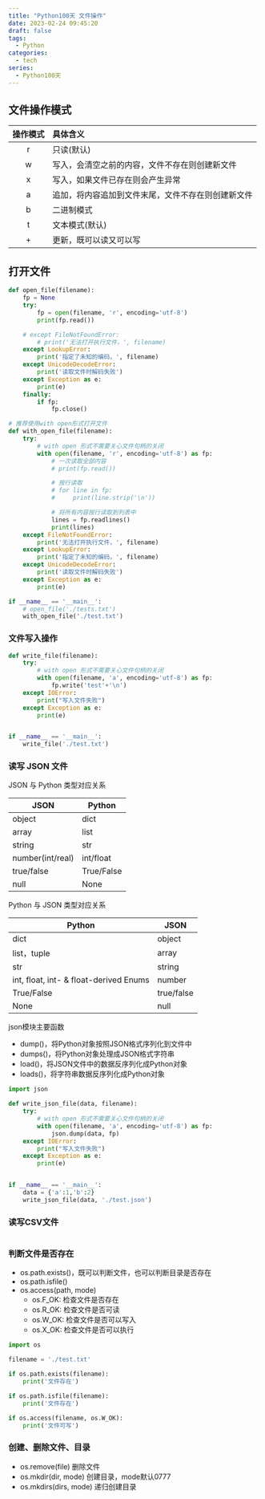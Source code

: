 ```yaml
---
title: "Python100天 文件操作"
date: 2023-02-24 09:45:20
draft: false
tags:
  - Python
categories:
  - tech
series:
  - Python100天
---
```


## 文件操作模式

| 操作模式 | 具体含义                                           |
| :------: | :------------------------------------------------- |
|    r     | 只读(默认)                                         |
|    w     | 写入，会清空之前的内容，文件不存在则创建新文件     |
|    x     | 写入，如果文件已存在则会产生异常                   |
|    a     | 追加，将内容追加到文件末尾，文件不存在则创建新文件 |
|    b     | 二进制模式                                         |
|    t     | 文本模式(默认)                                     |
|    +     | 更新，既可以读又可以写                             |

## 打开文件

```python
def open_file(filename):
    fp = None
    try:
        fp = open(filename, 'r', encoding='utf-8')
        print(fp.read())

    # except FileNotFoundError:
        # print('无法打开执行文件，', filename)
    except LookupError:
        print('指定了未知的编码，', filename)
    except UnicodeDecodeError:
        print('读取文件时解码失败')
    except Exception as e:
        print(e)
    finally:
        if fp:
            fp.close()

# 推荐使用with open形式打开文件
def with_open_file(filename):
    try:
        # with open 形式不需要关心文件句柄的关闭
        with open(filename, 'r', encoding='utf-8') as fp:
            # 一次读取全部内容
            # print(fp.read())

            # 按行读取
            # for line in fp:
            #     print(line.strip('\n'))

            # 将所有内容按行读取到列表中
            lines = fp.readlines()
            print(lines)
    except FileNotFoundError:
        print('无法打开执行文件，', filename)
    except LookupError:
        print('指定了未知的编码，', filename)
    except UnicodeDecodeError:
        print('读取文件时解码失败')
    except Exception as e:
        print(e)

if __name__ == '__main__':
    # open_file('./tests.txt')
    with_open_file('./test.txt')
```

### 文件写入操作

```python
def write_file(filename):
    try:
        # with open 形式不需要关心文件句柄的关闭
        with open(filename, 'a', encoding='utf-8') as fp:
            fp.write('test'+'\n')
    except IOError:
        print("写入文件失败")
    except Exception as e:
        print(e)


if __name__ == '__main__':
    write_file('./test.txt')
```

### 读写 JSON 文件

JSON 与 Python 类型对应关系

| JSON             | Python     |
| ---------------- | ---------- |
| object           | dict       |
| array            | list       |
| string           | str        |
| number(int/real) | int/float  |
| true/false       | True/False |
| null             | None       |

Python 与 JSON 类型对应关系

| Python                                 | JSON       |
| -------------------------------------- | ---------- |
| dict                                   | object     |
| list，tuple                            | array      |
| str                                    | string     |
| int, float, int- & float-derived Enums | number     |
| True/False                             | true/false |
| None                                   | null       |

json模块主要函数
- dump()，将Python对象按照JSON格式序列化到文件中
- dumps()，将Python对象处理成JSON格式字符串
- load()，将JSON文件中的数据反序列化成Python对象
- loads()，将字符串数据反序列化成Python对象

```python
import json

def write_json_file(data, filename):
    try:
        # with open 形式不需要关心文件句柄的关闭
        with open(filename, 'a', encoding='utf-8') as fp:
            json.dump(data, fp)
    except IOError:
        print("写入文件失败")
    except Exception as e:
        print(e)


if __name__ == '__main__':
    data = {'a':1,'b':2}
    write_json_file(data, './test.json')
```

### 读写CSV文件

```python

```


### 判断文件是否存在

- os.path.exists()，既可以判断文件，也可以判断目录是否存在
- os.path.isfile()
- os.access(path, mode)
    - os.F_OK: 检查文件是否存在
    - os.R_OK: 检查文件是否可读
    - os.W_OK: 检查文件是否可以写入
    - os.X_OK: 检查文件是否可以执行


```python
import os

filename = './test.txt'

if os.path.exists(filename):
    print('文件存在')

if os.path.isfile(filename):
    print('文件存在')

if os.access(filename, os.W_OK):
    print('文件可写')
```

### 创建、删除文件、目录

- os.remove(file) 删除文件
- os.mkdir(dir, mode) 创建目录，mode默认0777
- os.mkdirs(dirs, mode) 递归创建目录